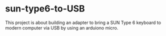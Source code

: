 # sun-type6-to-USB
This project is about building an adapter to bring a SUN Type 6 keyboard to modern computer via USB by using an arduiono micro.
